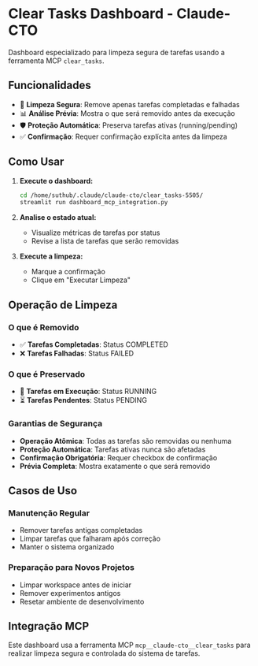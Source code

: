 # Clear Tasks Dashboard - Claude-CTO

Dashboard especializado para limpeza segura de tarefas usando a ferramenta MCP `clear_tasks`.

## Funcionalidades

- 🧹 **Limpeza Segura**: Remove apenas tarefas completadas e falhadas
- 📊 **Análise Prévia**: Mostra o que será removido antes da execução
- 🛡️ **Proteção Automática**: Preserva tarefas ativas (running/pending)
- ✅ **Confirmação**: Requer confirmação explícita antes da limpeza

## Como Usar

1. **Execute o dashboard:**
   ```bash
   cd /home/suthub/.claude/claude-cto/clear_tasks-5505/
   streamlit run dashboard_mcp_integration.py
   ```

2. **Analise o estado atual:**
   - Visualize métricas de tarefas por status
   - Revise a lista de tarefas que serão removidas

3. **Execute a limpeza:**
   - Marque a confirmação
   - Clique em "Executar Limpeza"

## Operação de Limpeza

### O que é Removido
- ✅ **Tarefas Completadas**: Status COMPLETED
- ❌ **Tarefas Falhadas**: Status FAILED

### O que é Preservado
- 🔄 **Tarefas em Execução**: Status RUNNING
- ⏳ **Tarefas Pendentes**: Status PENDING

### Garantias de Segurança
- **Operação Atômica**: Todas as tarefas são removidas ou nenhuma
- **Proteção Automática**: Tarefas ativas nunca são afetadas
- **Confirmação Obrigatória**: Requer checkbox de confirmação
- **Prévia Completa**: Mostra exatamente o que será removido

## Casos de Uso

### Manutenção Regular
- Remover tarefas antigas completadas
- Limpar tarefas que falharam após correção
- Manter o sistema organizado

### Preparação para Novos Projetos
- Limpar workspace antes de iniciar
- Remover experimentos antigos
- Resetar ambiente de desenvolvimento

## Integração MCP

Este dashboard usa a ferramenta MCP `mcp__claude-cto__clear_tasks` para realizar limpeza segura e controlada do sistema de tarefas.
